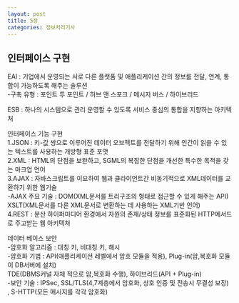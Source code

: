 ```yaml
---
layout: post
title: 5장
categories: 정보처리기사 
---
```


<h2>인터페이스 구현</h2>

EAI : 기업에서 운영되는 서로 다른 플랫폼 및 애플리케이션 간의 정보를 전달, 연계, 통합이 가능하도록 해주는 솔루션<br>
-구축 유형 : 포인트 투 포인트 / 허브 앤 스포크 / 메시지 버스 / 하이브리드

ESB : 하나의 시스템으로 관리 운영할 수 있도록 서비스 중심의 통합을 지향하는 아키텍처

인터페이스 기능 구현<br>
1.JSON : 키-값 쌍으로 이루어진 데이터 오브젝트를 전달하기 위해 인간이 읽을 수 있는 텍스트를 사용하는 개방형 표준 포맷<br>
2.XML : HTML의 단점을 보완하고, SGML의 복잡한 단점을 개선한 특수한 목적을 갖는 마크업 언어<br>
3.AJAX : 자바스크립트를 이요하여 웹과 클라이언트간 비동기적으로 XML데이터를 교환하기 위한 웹기술<br>
-AJAX 주요 기술 : DOM(XML문서를 트리구조의 형태로 접근할 수 있게 해주는 API)<br>
                XSLT(XML문서를 다른 XML문서로 변환하는 데 사용하는 XML기반 언어)<br>
4.REST : 분산 하이퍼미디어 환경에서 자원의 존재/상태 정보를 표준화된 HTTP메서드로 주고받는 웹 아키텍처<br>

데이터 베이스 보안<br>
-암호화 알고리즘 : 대칭 키, 비대칭 키, 해시 <br>
-암호화 기법 : API(애플리케이션 레벨에서 암호 모듈을 적용), Plug-in(암,복호화 모듈이 DB서버에 설치)<br>
            TDE(DBMS커널 자체 적으로 암,복호화 수행), 하이브리드(API + Plug-in)<br>
-보안 기술 : IPSec, SSL/TLS(4,7계층에서 암호화, 상호 인증 및 전송시 무결성 보장) , S-HTTP(모든 메시지를 각각 암호화)













